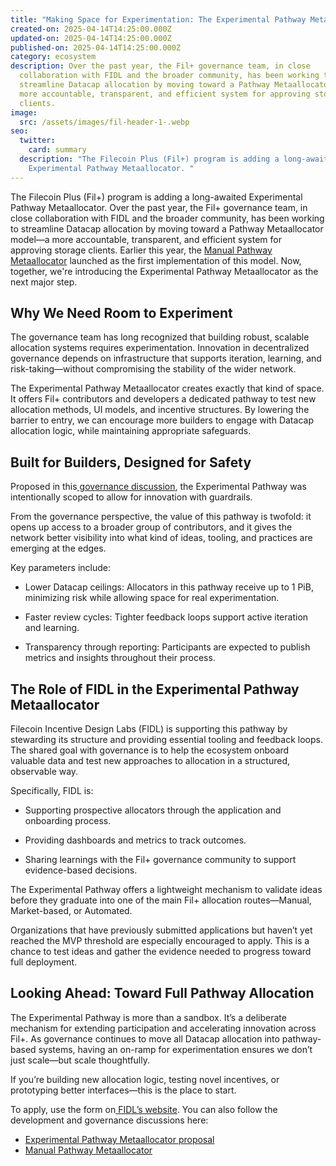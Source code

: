 ```yaml
---
title: "Making Space for Experimentation: The Experimental Pathway Metaallocator"
created-on: 2025-04-14T14:25:00.000Z
updated-on: 2025-04-14T14:25:00.000Z
published-on: 2025-04-14T14:25:00.000Z
category: ecosystem
description: Over the past year, the Fil+ governance team, in close
  collaboration with FIDL and the broader community, has been working to
  streamline Datacap allocation by moving toward a Pathway Metaallocator model—a
  more accountable, transparent, and efficient system for approving storage
  clients.
image:
  src: /assets/images/fil-header-1-.webp
seo:
  twitter:
    card: summary
  description: "The Filecoin Plus (Fil+) program is adding a long-awaited
    Experimental Pathway Metaallocator. "
---
```

The Filecoin Plus (Fil+) program is adding a long-awaited Experimental Pathway Metaallocator. Over the past year, the Fil+ governance team, in close collaboration with FIDL and the broader community, has been working to streamline Datacap allocation by moving toward a Pathway Metaallocator model—a more accountable, transparent, and efficient system for approving storage clients. Earlier this year, the [Manual Pathway Metaallocator](https://www.fidl.tech/news/manual-pathway-metaallocator) launched as the first implementation of this model. Now, together, we're introducing the Experimental Pathway Metaallocator as the next major step.

## Why We Need Room to Experiment

The governance team has long recognized that building robust, scalable allocation systems requires experimentation. Innovation in decentralized governance depends on infrastructure that supports iteration, learning, and risk-taking—without compromising the stability of the wider network.

The Experimental Pathway Metaallocator creates exactly that kind of space. It offers Fil+ contributors and developers a dedicated pathway to test new allocation methods, UI models, and incentive structures. By lowering the barrier to entry, we can encourage more builders to engage with Datacap allocation logic, while maintaining appropriate safeguards.

## Built for Builders, Designed for Safety

Proposed in this[ governance discussion](https://github.com/filecoin-project/Allocator-Governance/issues/313), the Experimental Pathway was intentionally scoped to allow for innovation with guardrails.

From the governance perspective, the value of this pathway is twofold: it opens up access to a broader group of contributors, and it gives the network better visibility into what kind of ideas, tooling, and practices are emerging at the edges.

Key parameters include:

* Lower Datacap ceilings: Allocators in this pathway receive up to 1 PiB, minimizing risk while allowing space for real experimentation.


* Faster review cycles: Tighter feedback loops support active iteration and learning.


* Transparency through reporting: Participants are expected to publish metrics and insights throughout their process.



## The Role of FIDL in the Experimental Pathway Metaallocator

Filecoin Incentive Design Labs (FIDL) is supporting this pathway by stewarding its structure and providing essential tooling and feedback loops. The shared goal with governance is to help the ecosystem onboard valuable data and test new approaches to allocation in a structured, observable way.

Specifically, FIDL is:

* Supporting prospective allocators through the application and onboarding process.

* Providing dashboards and metrics to track outcomes.

* Sharing learnings with the Fil+ governance community to support evidence-based decisions.


The Experimental Pathway offers a lightweight mechanism to validate ideas before they graduate into one of the main Fil+ allocation routes—Manual, Market-based, or Automated.

Organizations that have previously submitted applications but haven’t yet reached the MVP threshold are especially encouraged to apply. This is a chance to test ideas and gather the evidence needed to progress toward full deployment.

## Looking Ahead: Toward Full Pathway Allocation

The Experimental Pathway is more than a sandbox. It’s a deliberate mechanism for extending participation and accelerating innovation across Fil+. As governance continues to move all Datacap allocation into pathway-based systems, having an on-ramp for experimentation ensures we don’t just scale—but scale thoughtfully.

If you’re building new allocation logic, testing novel incentives, or prototyping better interfaces—this is the place to start.

To apply, use the form on[ FIDL’s website](https://www.fidl.tech/apply-for-datacap_1). You can also follow the development and governance discussions here:

* [Experimental Pathway Metaallocator proposal](https://github.com/filecoin-project/Allocator-Governance/issues/313)
* [Manual Pathway Metaallocator](https://github.com/filecoin-project/Allocator-Governance/issues/282)

